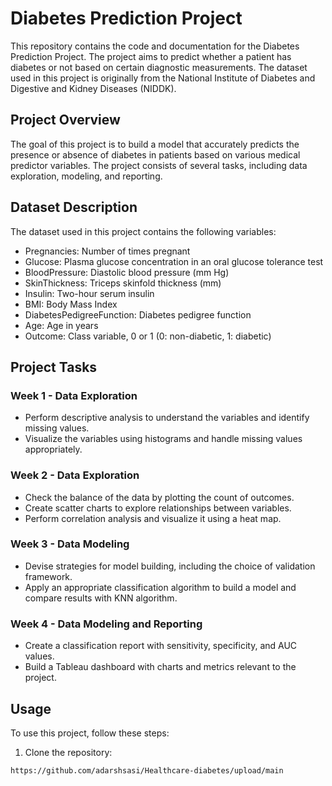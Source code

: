 # Diabetes Prediction Project

This repository contains the code and documentation for the Diabetes Prediction Project. The project aims to predict whether a patient has diabetes or not based on certain diagnostic measurements. The dataset used in this project is originally from the National Institute of Diabetes and Digestive and Kidney Diseases (NIDDK).

## Project Overview

The goal of this project is to build a model that accurately predicts the presence or absence of diabetes in patients based on various medical predictor variables. The project consists of several tasks, including data exploration, modeling, and reporting.

## Dataset Description

The dataset used in this project contains the following variables:

- Pregnancies: Number of times pregnant
- Glucose: Plasma glucose concentration in an oral glucose tolerance test
- BloodPressure: Diastolic blood pressure (mm Hg)
- SkinThickness: Triceps skinfold thickness (mm)
- Insulin: Two-hour serum insulin
- BMI: Body Mass Index
- DiabetesPedigreeFunction: Diabetes pedigree function
- Age: Age in years
- Outcome: Class variable, 0 or 1 (0: non-diabetic, 1: diabetic)

## Project Tasks

### Week 1 - Data Exploration

- Perform descriptive analysis to understand the variables and identify missing values.
- Visualize the variables using histograms and handle missing values appropriately.

### Week 2 - Data Exploration

- Check the balance of the data by plotting the count of outcomes.
- Create scatter charts to explore relationships between variables.
- Perform correlation analysis and visualize it using a heat map.

### Week 3 - Data Modeling

- Devise strategies for model building, including the choice of validation framework.
- Apply an appropriate classification algorithm to build a model and compare results with KNN algorithm.

### Week 4 - Data Modeling and Reporting

- Create a classification report with sensitivity, specificity, and AUC values.
- Build a Tableau dashboard with charts and metrics relevant to the project.

## Usage

To use this project, follow these steps:

1. Clone the repository:

```bash
https://github.com/adarshsasi/Healthcare-diabetes/upload/main

